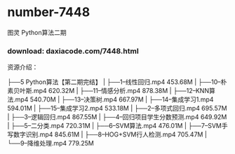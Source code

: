 # number-7448
图灵 Python算法二期

### download: daxiacode.com/7448.html

资源介绍：

├──5 Python算法【第二期完结】
| ├──1–线性回归.mp4 453.68M
| ├──10–朴素贝叶斯.mp4 620.32M
| ├──11–情感分析.mp4 878.38M
| ├──12–KNN算法.mp4 540.70M
| ├──13–决策树.mp4 667.97M
| ├──14–集成学习1.mp4 594.01M
| ├──15–集成学习2.mp4 533.18M
| ├──2–多项式回归.mp4 695.57M
| ├──3–逻辑回归.mp4 867.55M
| ├──4–回归项目学生分数预测.mp4 649.92M
| ├──5–二分类.mp4 720.31M
| ├──6–SVM算法.mp4 476.01M
| ├──7–SVM手写数字识别.mp4 845.61M
| ├──8–HOG+SVM行人检测.mp4 705.47M
| └──9–降维处理.mp4 779.25M
